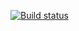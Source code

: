[![Build status](https://ci.appveyor.com/api/projects/status/4fvpf2u95dq6wypi?svg=true)](https://ci.appveyor.com/project/Alex-Kuzin/postman-echo)